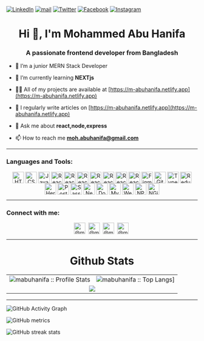 [![LinkedIn][linkedin-shield]][linkedin-url]
[![mail][mail-shield]][mail-url]
[![Twitter][twitter-shield]][twitter-url]
[![Facebook][facebook-shield]][facebook-url]
[![Instagram][instagram-shield]][instagram-url]

<h1 align="center">Hi 👋, I'm Mohammed Abu Hanifa</h1>
<h3 align="center">A passionate frontend developer from Bangladesh</h3>

- 👀 I’m a junior MERN Stack Developer

- 🌱 I’m currently learning **NEXTjs**

- 👨‍💻 All of my projects are available at [https://m-abuhanifa.netlify.app](https://m-abuhanifa.netlify.app)

- 📝 I regularly write articles on [https://m-abuhanifa.netlify.app](https://m-abuhanifa.netlify.app)

- 💬 Ask me about **react,node,express**

- 📫 How to reach me **moh.abuhanifa@gmail.com**

---

<h3 align="left">Languages and Tools:</h3>
<div align="center">
<!-- ------------------HTML--------------- -->
<img align="center" src="https://www.svgrepo.com/show/373669/html.svg" alt="HTML" height="30" width="30" />
<!-- ------------------CSS--------------- -->
<img align="center" src="https://www.svgrepo.com/show/373535/css.svg" alt="CSS" height="30" width="30" />
<!-- ------------------JavaScript--------------- -->
<img align="center" src="https://www.svgrepo.com/show/355081/js.svg" alt="JavaScript" height="30" width="30" />
<!-- ------------------React--------------- -->
<img align="center" src="https://www.svgrepo.com/show/354259/react.svg" alt="React" height="30" width="30" />
<!-- ------------------Node--------------- -->
<img align="center" src="https://www.svgrepo.com/show/355140/node.svg" alt="React" height="30" width="30" />
<!-- ------------------Express--------------- -->
<img align="center" src="https://uxwing.com/wp-content/themes/uxwing/download/brands-and-social-media/express-js-icon.svg" alt="React" height="30" width="30" />
<!-- ------------------MONGODB--------------- -->
<img align="center" src="https://www.svgrepo.com/show/373845/mongo.svg" alt="React" height="30" width="30" />
<!-- ------------------Bootstrap--------------- -->
<img align="center" src="https://uxwing.com/wp-content/themes/uxwing/download/brands-and-social-media/bootstrap-5-logo-icon.svg" alt="React" height="30" width="30" />
<!-- ------------------Tailwind--------------- -->
<img align="center" src="https://www.svgrepo.com/show/354431/tailwindcss-icon.svg" alt="React" height="30" width="30" />
<!-- ------------------FireBase--------------- -->
<img align="center" src="https://www.svgrepo.com/show/353735/firebase.svg" alt="React" height="30" width="30" />
<!-- ------------------Figma--------------- -->
<img align="center" src="https://www.svgrepo.com/show/353733/figma.svg" alt="Figma" height="30" width="30" />
<!-- ------------------Git--------------- -->
<img align="center" src="https://www.svgrepo.com/show/353782/git-icon.svg" alt="Git" height="30" width="30" />

<!-- ------------------TypeScript--------------- -->
<img align="center" src="https://www.svgrepo.com/show/303600/typescript-logo.svg" alt="TypeScript" height="30" width="30" />
<!-- ----------------Redux----------------- -->
<img align="center" src="https://www.svgrepo.com/show/354274/redux.svg" alt="Redux" height="30" width="30" />
<!-- ------------------Heroku--------------- -->
<img align="center" src="https://www.svgrepo.com/show/349404/heroku.svg" alt="Heroku" height="30" width="30" />
<!-- ------------------Postman--------------- -->
<img align="center" src="https://www.svgrepo.com/show/354202/postman-icon.svg" alt="Postman" height="30" width="30" />
<!-- ------------------Sass--------------- -->
<img align="center" src="https://www.svgrepo.com/show/354310/sass.svg" alt="Sass" height="30" width="30" />
<!-- ------------------Next Js--------------- -->
<img align="center" src="https://www.svgrepo.com/show/342062/next-js.svg" alt="Next" height="30" width="30" />
<!-- ----------------Docker----------------- -->
<img align="center" src="https://www.svgrepo.com/show/349342/docker.svg" alt="Docker" height="30" width="30" />
<!-- ------------------MySQL--------------- -->
<img align="center" src="https://uxwing.com/wp-content/themes/uxwing/download/brands-and-social-media/mysql-icon.svg" alt="MySQL" height="30" width="30" />
<!-- ------------------Webpack--------------- -->
<img align="center" src="https://www.svgrepo.com/show/354552/webpack.svg" alt="Webpack" height="30" width="30" />
<!-- ------------------NPM--------------- -->
<img align="center" src="https://www.svgrepo.com/show/373933/npm.svg" alt="NPM" height="30" width="30" />
<!-- ------------------NGiNX--------------- -->
<img align="center" src="https://www.svgrepo.com/show/303554/nginx-logo.svg" alt="NGiNX" height="30" width="30" />
</div>

---

<h3 align="left">Connect with me:</h3>
<div align="center">
<a href="https://www.linkedin.com/in/mohammed-abuhanifa-4611b515b/" target="blank"><img align="center" src="https://www.svgrepo.com/show/157006/linkedin.svg" alt="@mohabuhanifa" height="30" width="30" /></a>&nbsp;
<a href="https://twitter.com/@mohabuhanifa" target="blank"><img align="center" src="https://raw.githubusercontent.com/rahuldkjain/github-profile-readme-generator/master/src/images/icons/Social/twitter.svg" alt="@mohabuhanifa" height="30" width="30" /></a>&nbsp;
<a href="https://facebook.com/shourov.hanifa" target="blank"><img align="center" src="https://www.svgrepo.com/show/111203/facebook.svg" alt="@mohabuhanifa" height="30" width="30" /></a>&nbsp;
<a href="https://www.instagram.com/shourovahmd" target="blank"><img align="center" src="https://www.svgrepo.com/show/157806/instagram.svg" alt="@mohabuhanifa" height="30" width="30" /></a>&nbsp;
</div>
<!---
mabuhanifa/mabuhanifa is a ✨ special ✨ repository because its `README.md` (this file) appears on your GitHub profile.
You can click the Preview link to take a look at your changes.
--->
<!-- MARKDOWN LINKS & IMAGES -->

---

<p align="center">
   <table>
   <h1 align="center">Github Stats</h1>
       <tr>
       <td><img alt="mabuhanifa :: Profile Stats" src="https://github-readme-stats.vercel.app/api?username=mabuhanifa&theme=black-white&amp;show_icons=true&amp;count_private=true&amp;hide_border=true" /></td>
       <td><img alt="mabuhanifa :: Top Langs]" src="https://github-readme-stats.vercel.app/api/top-langs/?username=mabuhanifa&langs_count=14&theme=black-white&layout=compact&hide=html"> </td>
     </tr>
     <tr>
        <td colspan="2" align="center"><img  align="center" src="https://github-readme-streak-stats.herokuapp.com?user=mabuhanifa&theme=black-white&hide_border=true"></td>
     </tr>
   </table>
</p>

---

<!-- [<img src='https://cdn.jsdelivr.net/npm/simple-icons@3.0.1/icons/github.svg' alt='github' height='40'>](https://github.com/mabuhanifa)

[![Top Langs](https://github-readme-stats.vercel.app/api/top-langs/?username=mabuhanifa)](https://github.com/anuraghazra/github-readme-stats)

![GitHub stats](https://github-readme-stats.vercel.app/api?username=mabuhanifa&show_icons=true) -->

![GitHub Activity Graph](https://activity-graph.herokuapp.com/graph?username=mabuhanifa)

![GitHub metrics](https://metrics.lecoq.io/mabuhanifa)

![GitHub streak stats](https://github-readme-streak-stats.herokuapp.com/?user=mabuhanifa)

[facebook-url]: https://facebook.com/shourov.hanifa
[facebook-shield]: https://img.shields.io/badge/-Facebook-black.svg?style=flat-square&logo=facebook&color=555&logoColor=white
[linkedin-shield]: https://img.shields.io/badge/-LinkedIn-black.svg?style=flat-square&logo=linkedin&colorB=555
[linkedin-url]: https://www.linkedin.com/in/mohammed-abuhanifa-4611b515b/
[mail-shield]: https://img.shields.io/badge/%F0%9F%93%A7%20Email-moh.abuhanifa@gmail.com-lightgray
[mail-url]: mailto:moh.abuhanifa@gmail.com
[instagram-shield]: https://img.shields.io/badge/-Instagram-black.svg?style=flat-square&logo=instagram&color=555&logoColor=white
[instagram-url]: https://www.instagram.com/shourovahmd/
[twitter-url]: https://twitter.com/mohabuhanifa
[twitter-shield]: https://img.shields.io/badge/-Twitter-black.svg?style=flat-square&logo=twitter&colorB=555
